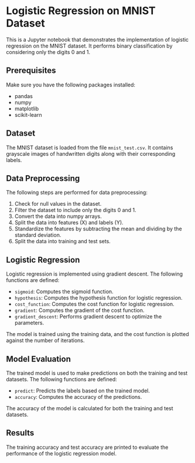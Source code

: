 # Logistic Regression on MNIST Dataset

This is a Jupyter notebook that demonstrates the implementation of logistic regression on the MNIST dataset. It performs binary classification by considering only the digits 0 and 1.

## Prerequisites

Make sure you have the following packages installed:

- pandas
- numpy
- matplotlib
- scikit-learn


## Dataset

The MNIST dataset is loaded from the file `mnist_test.csv`. It contains grayscale images of handwritten digits along with their corresponding labels.

## Data Preprocessing

The following steps are performed for data preprocessing:

1. Check for null values in the dataset.
2. Filter the dataset to include only the digits 0 and 1.
3. Convert the data into numpy arrays.
4. Split the data into features (X) and labels (Y).
5. Standardize the features by subtracting the mean and dividing by the standard deviation.
6. Split the data into training and test sets.

## Logistic Regression

Logistic regression is implemented using gradient descent. The following functions are defined:

- `sigmoid`: Computes the sigmoid function.
- `hypothesis`: Computes the hypothesis function for logistic regression.
- `cost_function`: Computes the cost function for logistic regression.
- `gradient`: Computes the gradient of the cost function.
- `gradient_descent`: Performs gradient descent to optimize the parameters.

The model is trained using the training data, and the cost function is plotted against the number of iterations.

## Model Evaluation

The trained model is used to make predictions on both the training and test datasets. The following functions are defined:

- `predict`: Predicts the labels based on the trained model.
- `accuracy`: Computes the accuracy of the predictions.

The accuracy of the model is calculated for both the training and test datasets.

## Results

The training accuracy and test accuracy are printed to evaluate the performance of the logistic regression model.

